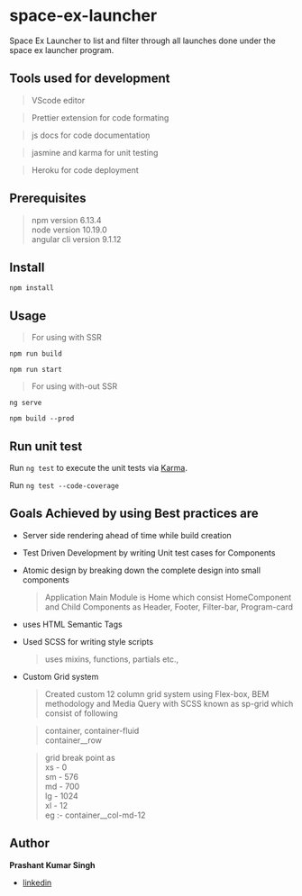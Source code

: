 # space-ex-launcher

Space Ex Launcher to list and filter through all launches done under the space ex launcher program.

## Tools used for development

> VScode editor

> Prettier extension for code formating

> js docs for code documentation̦

> jasmine and karma for unit testing

> Heroku for code deployment

## Prerequisites

> npm version 6.13.4 \
>  node version 10.19.0 \
>  angular cli version 9.1.12

## Install

```
npm install

```

## Usage

> For using with SSR

```
npm run build

npm run start

```

> For using with-out SSR

```
ng serve

npm build --prod

```

## Run unit test

Run `ng test` to execute the unit tests via [Karma](https://karma-runner.github.io).

Run `ng test --code-coverage`

## Goals Achieved by using Best practices are

- Server side rendering ahead of time while build creation
- Test Driven Development by writing Unit test cases for Components
- Atomic design by breaking down the complete design into small components
  > Application Main Module is Home which consist HomeComponent and Child Components as Header, Footer, Filter-bar, Program-card
- uses HTML Semantic Tags
- Used SCSS for writing style scripts
  > uses mixins, functions, partials etc.,
- Custom Grid system

  > Created custom 12 column grid system using Flex-box, BEM methodology and Media Query with SCSS known as sp-grid which consist of following

  > container, container-fluid\
  > container\_\_row

  > grid break point as\
  > xs - 0 \
  > sm - 576 \
  > md - 700 \
  > lg - 1024 \
  > xl - 12 \
  > eg :- container\_\_col-md-12

## Author

**Prashant Kumar Singh**

- [linkedin](https://www.linkedin.com/in/prashant-kumar-masand/)
